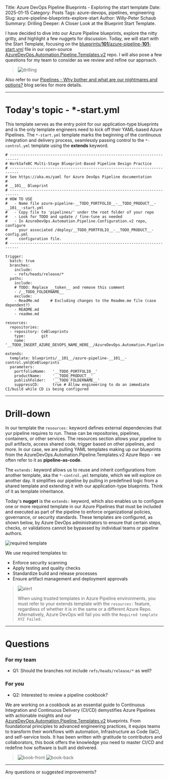 Title: Azure DevOps Pipeline Blueprints - Exploring the start template
Date: 2025-01-15
Category: Posts
Tags: azure-devops, pipelines, engineering
Slug: azure-pipeline-blueprints-explore-start
Author: Willy-Peter Schaub
Summary: Drilling Deeper: A Closer Look at the Blueprint Start Template.

I have decided to dive into our Azure Pipeline blueprints, explore the nitty gritty, and highlight a few nuggets for discussion. Today, we will start with the Start Template, focusing on the [blueprints/__101__/azure-pipeline-__101__-start.yml](https://github.com/WorkSafeBC-Common-Engineering/AzureDevOps.Automation.Pipeline.Templates.v2/blob/master/blueprints/__101__/azure-pipeline-__101__-start.yml) file in our open-source [AzureDevOps.Automation.Pipeline.Templates.v2](https://github.com/WorkSafeBC-Common-Engineering/AzureDevOps.Automation.Pipeline.Templates.v2) repo. I will also pose a few questions for my team to consider as we review and refine our approach.

> ![drilling](../images/azure-pipeline-blueprints-explore-start-1.png)

Also refer to our [Pipelines - Why bother and what are our nightmares and options?](/why-pipelines-part1.html) blog series for more details.

---

# Today's topic - *-start.yml

This template serves as the entry point for our application-type blueprints and is the only template engineers need to kick off their YAML-based Azure Pipelines. The ```*-start.yml``` template marks the beginning of the continuous integration and delivery process, seamlessly passing control to the ```*-control.yml``` template using the **extends** keyword.

```
# --------------------------------------------------------------------------
# WorkSafeBC Multi-Stage Blueprint-Based Pipeline Design Practice
# --------------------------------------------------------------------------
# See https://aka.ms/yaml for Azure DevOps Pipeline documentation
#
# __101__ Blueprint
# --------------------------------------------------------------------------
# HOW TO USE
#   - Name file azure-pipeline-__TODO_PORTFOLIO__-__TODO_PRODUCT__-__101__-start.yml
#   - Copy file to 'pipelines/' under the root folder of your repo
#   - Look for TODO and update / fine-tune as needed
#   - In AzureDevOps.Automation.Pipeline.Configuration.v2 repo, configure
#     your associated /deploy/__TODO_PORTFOLIO__-__TODO_PRODUCT__-config.yml
#     configuration file.
# --------------------------------------------------------------------------

trigger:
  batch: true
  branches:
    include:
    - refs/heads/release/*
  paths:
    include:
    # TODO: Replace __token__ and remove this comment
    - /__TODO_FOLDERNAME__ 
    exclude:
    - ReadMe.md     # Excluding changes to the Readme.me file (case dependent?)
    - README.md
    - readme.md
    
resources:
  repositories:
  - repository: CeBlueprints
    type:       git
    name:       '__TODO_INSERT_AZURE_DEVOPS_NAME_HERE__/AzureDevOps.Automation.Pipeline.Templates.v2'

extends:
  template: blueprints/__101__/azure-pipeline-__101__-control.yml@CeBlueprints
  parameters:
    portfolioName:   '__TODO_PORTFOLIO__'
    productName:     '__TODO_PRODUCT__'
    publishFolder:   '__TODO_FOLDERNAME__'
    suppressCD:      true # Allow engineering to do an immediate CI/build while CD is being configured
```

---

# Drill-down

In our template the ```resources:``` keyword defines external dependencies that yur pipeline requires to run. These can be repositories, pipelines, containers, or other services. The resources section allows your pipeline to pull artifacts, access shared code, trigger based on other pipelines, and more. In our case, we are pulling YAML templates making up our blueprints from the AzureDevOps.Automation.Pipeline.Templates.v2 Azure Repo - we often refer to it as **pipeline-as-code**.

The ```extends:``` keyword allows us to reuse and inherit configurations from another template, aka the ```*-control.yml``` template, which we will explore on another day. It simplifies our pipeline by pulling in predefined logic from a shared template and extending it with our application-type blueprints. Think of it as template inheritance.

Today's **nugget** is the ```extends:``` keyword, which also enables us to configure one or more required template in our Azure Pipelines that must be included and executed as part of the pipeline to enforce organizational policies, governance, or security standards. These templates are configured, as shown below, by Azure DevOps administrators to ensure that certain steps, checks, or validations cannot be bypassed by individual teams or pipeline authors.

![required template](../images/azure-pipeline-blueprints-explore-start-4.png)

We use required templates to:

- Enforce security scanning
- Apply testing and quality checks
- Standardize build and release processes
- Ensure artifact management and deployment approvals

>
> ![alert](../images/alert-tiny.png)
>
> When using trusted templates in Azure Pipeline environments, you must refer to your extends template with the ```resources:``` feature, regardless of whether it is in the same or a different Azure Repo. Alternatively, Azure DevOps will fail you with the ```Required template XYZ Failed.```
>

---

# Questions

### For my team

- Q1: Should the branches not include ```refs/heads/release/*``` as well?

### For you

- Q2: Interested to review a pipeline cookbook?

We are working on a cookbook as an essential guide to Continuous Integration and Continuous Delivery (CI/CD) demystifies Azure Pipelines with actionable insights and our [AzureDevOps.Automation.Pipeline.Templates.v2](https://github.com/WorkSafeBC-Common-Engineering/AzureDevOps.Automation.Pipeline.Templates.v2) blueprints. From foundational principles to advanced engineering practices, it equips teams to transform their workflows with automation, Infrastructure as Code (IaC), and self-service tools. It has been written with gratitude to contributors and collaborators, this book offers the knowledge you need to master CI/CD and redefine how software is built and delivered.

> ![book-front](../images/azure-pipeline-blueprints-explore-start-2.png) ![book-back](../images/azure-pipeline-blueprints-explore-start-3.png)

---

Any questions or suggested improvements?
